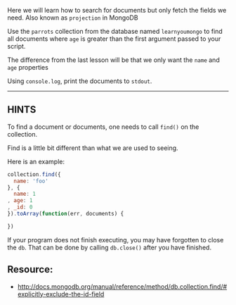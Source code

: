 Here we will learn how to search for documents but only fetch the fields
we need. Also known as `projection` in MongoDB

Use the `parrots` collection from the database named `learnyoumongo` to
find all documents where `age` is greater than the first argument
passed to your script.

The difference from the last lesson will be that we only want the
`name` and `age` properties

Using `console.log`, print the documents to `stdout`.

-----------------------------------------------------------
## HINTS

To find a document or documents, one needs to call `find()` on the collection.

Find is a little bit different than what we are used to seeing.

Here is an example:

```js
collection.find({
  name: 'foo'
}, {
  name: 1
, age: 1
, _id: 0
}).toArray(function(err, documents) {

})
```

If your program does not finish executing, you may have forgotten to
close the `db`. That can be done by calling `db.close()` after you
have finished.

## Resource:
* http://docs.mongodb.org/manual/reference/method/db.collection.find/#explicitly-exclude-the-id-field
